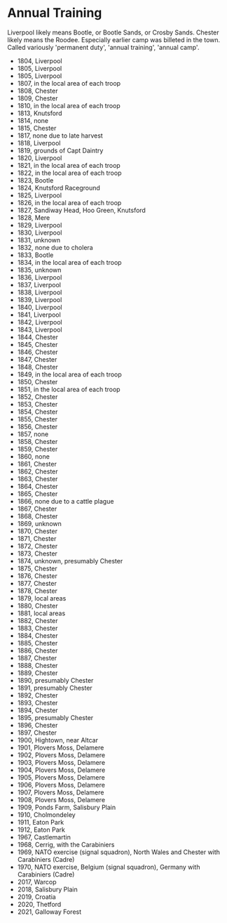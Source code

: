 # Annual Training

Liverpool likely means Bootle, or Bootle Sands, or Crosby Sands. Chester likely means the Roodee. Especially earlier camp was billeted in the town. Called variously 'permanent duty', 'annual training', 'annual camp'.

* 1804, Liverpool
* 1805, Liverpool
* 1805, Liverpool
* 1807, in the local area of each troop
* 1808, Chester
* 1809, Chester
* 1810, in the local area of each troop
* 1813, Knutsford
* 1814, none
* 1815, Chester
* 1817, none due to late harvest
* 1818, Liverpool
* 1819, grounds of Capt Daintry
* 1820, Liverpool
* 1821, in the local area of each troop
* 1822, in the local area of each troop
* 1823, Bootle
* 1824, Knutsford Raceground
* 1825, Liverpool
* 1826, in the local area of each troop
* 1827, Sandiway Head, Hoo Green, Knutsford
* 1828, Mere
* 1829, Liverpool
* 1830, Liverpool
* 1831, unknown
* 1832, none due to cholera
* 1833, Bootle
* 1834, in the local area of each troop
* 1835, unknown
* 1836, Liverpool
* 1837, Liverpool
* 1838, Liverpool
* 1839, Liverpool
* 1840, Liverpool
* 1841, Liverpool
* 1842, Liverpool
* 1843, Liverpool
* 1844, Chester
* 1845, Chester
* 1846, Chester
* 1847, Chester
* 1848, Chester
* 1849, in the local area of each troop
* 1850, Chester
* 1851, in the local area of each troop
* 1852, Chester
* 1853, Chester
* 1854, Chester
* 1855, Chester
* 1856, Chester
* 1857, none
* 1858, Chester
* 1859, Chester
* 1860, none
* 1861, Chester
* 1862, Chester
* 1863, Chester
* 1864, Chester
* 1865, Chester
* 1866, none due to a cattle plague
* 1867, Chester
* 1868, Chester
* 1869, unknown
* 1870, Chester
* 1871, Chester
* 1872, Chester
* 1873, Chester
* 1874, unknown, presumably Chester
* 1875, Chester
* 1876, Chester
* 1877, Chester
* 1878, Chester
* 1879, local areas
* 1880, Chester
* 1881, local areas
* 1882, Chester
* 1883, Chester
* 1884, Chester
* 1885, Chester
* 1886, Chester
* 1887, Chester
* 1888, Chester
* 1889, Chester
* 1890, presumably Chester
* 1891, presumably Chester
* 1892, Chester
* 1893, Chester
* 1894, Chester
* 1895, presumably Chester
* 1896, Chester
* 1897, Chester
* 1900, Hightown, near Altcar
* 1901, Plovers Moss, Delamere
* 1902, Plovers Moss, Delamere
* 1903, Plovers Moss, Delamere
* 1904, Plovers Moss, Delamere
* 1905, Plovers Moss, Delamere
* 1906, Plovers Moss, Delamere
* 1907, Plovers Moss, Delamere
* 1908, Plovers Moss, Delamere
* 1909, Ponds Farm, Salisbury Plain
* 1910, Cholmondeley
* 1911, Eaton Park
* 1912, Eaton Park
* 1967, Castlemartin
* 1968, Cerrig, with the Carabiniers
* 1969, NATO exercise (signal squadron), North Wales and Chester with Carabiniers (Cadre)
* 1970, NATO exercise, Belgium (signal squadron), Germany with Carabiniers (Cadre)
* 2017, Warcop
* 2018, Salisbury Plain
* 2019, Croatia
* 2020, Thetford
* 2021, Galloway Forest
